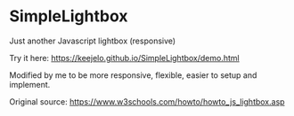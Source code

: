 # SimpleLightbox
Just another Javascript lightbox (responsive)

Try it here: https://keejelo.github.io/SimpleLightbox/demo.html

Modified by me to be more responsive, flexible, easier to setup and implement.

Original source: https://www.w3schools.com/howto/howto_js_lightbox.asp
